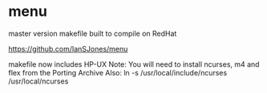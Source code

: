 # menu
master version makefile built to compile on RedHat 

https://github.com/IanSJones/menu

makefile now includes HP-UX
Note:  You will need to install ncurses, m4 and flex from the Porting Archive
Also:  ln -s /usr/local/include/ncurses /usr/local/ncurses
